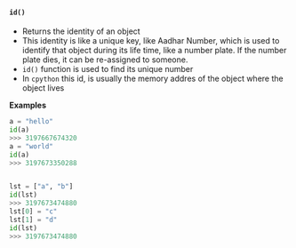 
#### **`id()`**
- Returns the identity of an object
- This identity is like a unique key, like Aadhar Number, which is used to identify that object during its life time, like a number plate. If the number plate dies, it can be re-assigned to someone.
- `id()` function is used to find its unique number
- In `cpython` this id, is usually the memory addres of the object where the object lives

**Examples**
```python
a = "hello"
id(a)
>>> 3197667674320
a = "world"
id(a)
>>> 3197673350288


lst = ["a", "b"]
id(lst)
>>> 3197673474880
lst[0] = "c"
lst[1] = "d"
id(lst)
>>> 3197673474880
```


